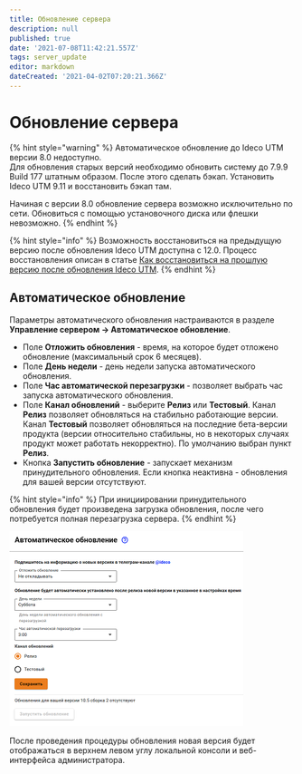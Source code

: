 ```yaml
---
title: Обновление сервера
description: null
published: true
date: '2021-07-08T11:42:21.557Z'
tags: server_update
editor: markdown
dateCreated: '2021-04-02T07:20:21.366Z'
---
```


# Обновление сервера

{% hint style="warning" %}
Автоматическое обновление до Ideco UTM версии 8.0 недоступно. \
Для обновления старых версий необходимо обновить систему до 7.9.9 Build 177 штатным образом. После этого сделать бэкап. Установить Ideco UTM 9.11 и восстановить бэкап там. 

Начиная с версии 8.0 обновление сервера возможно исключительно по сети. Обновиться с помощью установочного диска или флешки невозможно.
{% endhint %}

{% hint style="info" %}
Возможность восстановиться на предыдущую версию после обновления Ideco UTM доступна с 12.0. Процесс восстановления описан в статье [Как восстановиться на прошлую версию после обновления Ideco UTM](/recipes/popular-recipes/go-back.md).
{% endhint %}

## Автоматическое обновление

Параметры автоматического обновления настраиваются в разделе **Управление сервером -&gt; Автоматическое обновление**.

* Поле **Отложить обновления** - время, на которое будет отложено обновление \(максимальный срок 6 месяцев\).
* Поле **День недели** - день недели запуска автоматического обновления.
* Поле **Час автоматической перезагрузки** - позволяет выбрать час запуска автоматического обновления.
* Поле **Канал обновлений** - выберите **Релиз** или **Тестовый**. Канал **Релиз** позволяет обновляться на стабильно работающие версии. Канал **Тестовый** позволяет обновляться на последние бета-версии продукта \(версии относительно стабильны, но в некоторых случаях продукт может работать некорректно\). По умолчанию выбран пункт **Релиз**.
* Кнопка **Запустить обновление** - запускает механизм принудительного обновления. Если кнопка неактивна - обновления для вашей версии отсутствуют.

{% hint style="info" %}
При инициировании принудительного обновления будет произведена загрузка обновления, после чего потребуется полная перезагрузка сервера.
{% endhint %}

![](/.gitbook/assets/auto-update-server.png)

После проведения процедуры обновления новая версия будет отображаться в верхнем левом углу локальной консоли и веб-интерфейса администратора.

